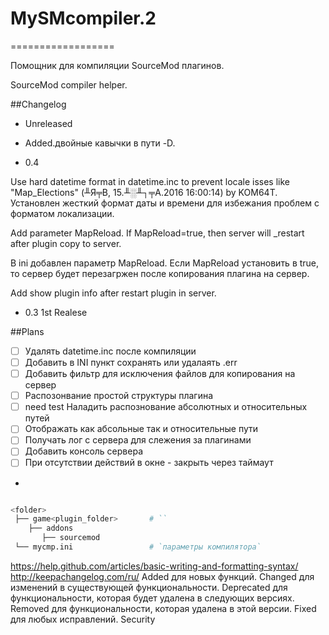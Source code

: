 # MySMcompiler.2
==================

Помощник для компиляции SourceMod плагинов.

SourceMod compiler helper.

##Changelog 
* Unreleased 

 - Added.двойные кавычки в пути -D.

* 0.4

Use hard datetime format in datetime.inc to prevent locale isses  like "Map_Elections" (╨Я╤В, 15.╨░╨┐╤А.2016 16:00:14) by KOM64T. 
Установлен жесткий формат даты и времени для избежания проблем с форматом локализации.

Add parameter MapReload. If MapReload=true, then server will _restart after plugin copy to server. 

В ini добавлен параметр MapReload. Если MapReload установить в true, то сервер будет перезагржен после копирования плагина на сервер.  

Add show plugin info after restart plugin in server.

* 0.3 1st Realese


##Plans

- [ ] Удалять datetime.inc после компиляции
- [ ] Добавить в INI пункт сохранять или удалаять .err
- [ ] Добавить фильтр для исключения файлов для копирования на сервер
- [ ] Распозонвание простой структуры плагина
- [ ] need test  Наладить распознование абсолютных и относительных путей 
- [ ] Отображать как абсольные так и относительные пути
- [ ] Получать лог с сервера для слежения за плагинами 
- [ ] Добавить консоль сервера
- [ ] При отсутствии действий в окне - закрыть через таймаут
- 

```sh

<folder>
 ├── game<plugin_folder>       # ``
    ├── addons
       ├── sourcemod
 └── mycmp.ini                 # `параметры компилятора`
```
 
https://help.github.com/articles/basic-writing-and-formatting-syntax/
http://keepachangelog.com/ru/
Added для новых функций.
Changed для изменений в существующей функциональности.
Deprecated для функциональности, которая будет удалена в следующих версиях.
Removed для функциональности, которая удалена в этой версии.
Fixed для любых исправлений.
Security 
